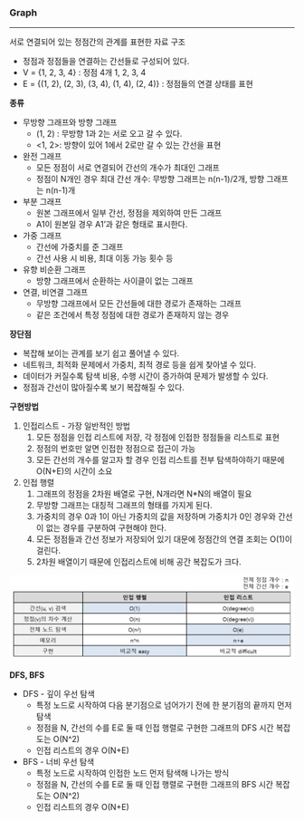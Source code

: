 ### **Graph**

---

서로 연결되어 있는 정점간의 관계를 표현한 자료 구조

- 정점과 정점들을 연결하는 간선들로 구성되어 있다.
- V = {1, 2, 3, 4} : 정점 4개 1, 2, 3, 4
- E = {(1, 2), (2, 3), (3, 4), (1, 4), (2, 4)} : 정점들의 연결 상태를 표현

**종류**

- 무방향 그래프와 방향 그래프
    - (1, 2) : 무방향 1과 2는 서로 오고 갈 수 있다.
    - <1, 2>: 방향이 있어 1에서 2로만 갈 수 있는 간선을 표현
- 완전 그래프
    - 모든 정점이 서로 연결되어 간선의 개수가 최대인 그래프
    - 정점이 N개인 경우 최대 간선 개수: 무방향 그래프는 n(n-1)/2개, 방향 그래프는 n(n-1)개
- 부분 그래프
    - 원본 그래프에서 일부 간선, 정점을 제외하여 만든 그래프
    - A1이 원본일 경우 A1’과 같은 형태로 표시한다.
- 가중 그래프
    - 간선에 가중치를 준 그래프
    - 간선 사용 시 비용, 최대 이동 가능 횟수 등
- 유향 비순환 그래프
    - 방향 그래프에서 순환하는 사이클이 없는 그래프
- 연결, 비연결 그래프
    - 무방향 그래프에서 모든 간선들에 대한 경로가 존재하는 그래프
    - 같은 조건에서 특정 정점에 대한 경로가 존재하지 않는 경우

**장단점**

- 복잡해 보이는 관계를 보기 쉽고 풀어낼 수 있다.
- 네트워크, 최적화 문제에서 가중치, 최적 경로 등을 쉽게 찾아낼 수 있다.
- 데이터가 커질수록 탐색 비용, 수행 시간이 증가하여 문제가 발생할 수 있다.
- 정점과 간선이 많아질수록 보기 복잡해질 수 있다.

**구현방법**

1. 인접리스트 - 가장 일반적인 방법
    1. 모든 정점을 인접 리스트에 저장, 각 정점에 인접한 정점들을 리스트로 표현
    2. 정점의 번호만 알면 인접한 정점으로 접근이 가능
    3. 모든 간선의 개수를 알고자 할 경우 인접 리스트를 전부 탐색하야하기 때문에 O(N+E)의 시간이 소요
2. 인접 행렬
    1. 그래프의 정점을 2차원 배열로 구현, N개라면 N*N의 배열이 필요
    2. 무방향 그래프는 대칭적 그래프의 형태를 가지게 된다.
    3. 가중치의 경우 0과 1이 아닌 가중치의 값을 저장하며 가중치가 0인 경우와 간선이 없는 경우를 구분하여 구현해야 한다.
    4. 모든 정점들과 간선 정보가 저장되어 있기 대문에 정점간의 연결 조회는 O(1)이 걸린다.
    5. 2차원 배열이기 때문에 인접리스트에 비해 공간 복잡도가 크다.

![graph](./이미지/img1.daumcdn.png)

**DFS, BFS**

- DFS - 깊이 우선 탐색
    - 특정 노드로 시작하여 다음 분기점으로 넘어가기 전에 한 분기점의 끝까지 먼저 탐색
    - 정점을 N, 간선의 수를 E로 둘 때 인접 행렬로 구현한 그래프의 DFS 시간 복잡도는 O(N^2)
    - 인접 리스트의 경우 O(N+E)
- BFS - 너비 우선 탐색
    - 특정 노드로 시작하여 인접한 노드 먼저 탐색해 나가는 방식
    - 정점을 N, 간선의 수를 E로 둘 때 인접 행렬로 구현한 그래프의 BFS 시간 복잡도는 O(N^2)
    - 인접 리스트의 경우 O(N+E)